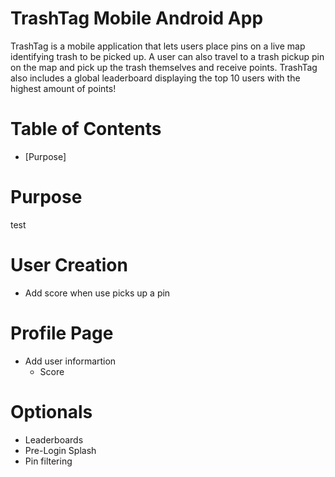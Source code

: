 # TrashTag Mobile Android App
TrashTag is a mobile application that lets users place pins on a live map identifying trash to be picked up. 
A user can also travel to a trash pickup pin on the map and pick up the trash themselves and receive points. 
TrashTag also includes a global leaderboard displaying the top 10 users with the highest amount of points!

# Table of Contents
* [Purpose]

# Purpose
test

# User Creation
- Add score when use picks up a pin

# Profile Page
- Add user informartion
  - Score
 
 
 # Optionals
- Leaderboards
- Pre-Login Splash 
- Pin filtering
 
 
